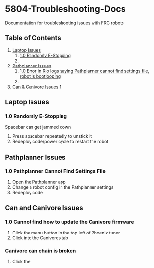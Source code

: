 # 5804-Troubleshooting-Docs
Documentation for troubleshooting issues with FRC robots

## Table of Contents
1. [Laptop Issues](#laptop-issues)
    1. [1.0 Randomly E-Stopping](#10-randomly-e-stopping)
    2. 
3. [Pathplanner Issues](#pathplanner-issues)
    1. [1.0 Error in Rio logs saying Pathplanner cannot find settings file, robot is bootlooping](#10-pathplanner-cannot-find-settings-file)
    2. 
5. [Can & Canivore Issues](#can-and-canivore-issues)
    1. 


## Laptop Issues
### 1.0 Randomly E-Stopping
Spacebar can get jammed down
1. Press spacebar repeatedly to unstick it
2. Redeploy code/power cycle to restart the robot

## Pathplanner Issues
### 1.0 Pathplanner Cannot Find Settings File
1. Open the Pathplanner app
2. Change a robot config in the Pathplanner settings
3. Redeploy code

## Can and Canivore Issues
### 1.0 Cannot find how to update the Canivore firmware
1. Click the menu button in the top left of Phoenix tuner
2. Click into the Canivores tab
### Canivore can chain is broken
1. Click the 

